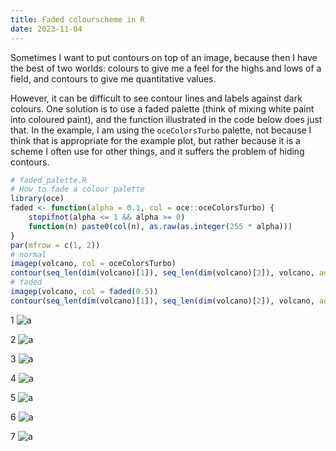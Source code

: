 ```yaml
---
title: Faded colourscheme in R
date: 2023-11-04
---
```


Sometimes I want to put contours on top of an image, because then I have the
best of two worlds: colours to give me a feel for the highs and lows of a
field, and contours to give me quantitative values.

However, it can be difficult to see contour lines and labels against dark
colours. One solution is to use a faded palette (think of mixing white paint
into coloured paint), and the function illustrated in the code below does just
that.  In the example, I am using the `oceColorsTurbo` palette, not because I
think that is appropriate for the example plot, but rather because it is a
scheme I often use for other things, and it suffers the problem of hiding
contours.

```R
# faded_palette.R
# How to fade a colour palette
library(oce)
faded <- function(alpha = 0.1, col = oce::oceColorsTurbo) {
    stopifnot(alpha <= 1 && alpha >= 0)
    function(n) paste0(col(n), as.raw(as.integer(255 * alpha)))
}
par(mfrow = c(1, 2))
# normal
imagep(volcano, col = oceColorsTurbo)
contour(seq_len(dim(volcano)[1]), seq_len(dim(volcano)[2]), volcano, add = TRUE)
# faded
imagep(volcano, col = faded(0.5))
contour(seq_len(dim(volcano)[1]), seq_len(dim(volcano)[2]), volcano, add = TRUE)
```

1 ![a](/skills-github-pages/assets/figs/2023-11-04-faded-colorscheme.png)

2 ![a](/assets/figs/2023-11-04-faded-colorscheme.png)

3 ![a](assets/figs/2023-11-04-faded-colorscheme.png)

4 ![a](/figs/2023-11-04-faded-colorscheme.png)

5 ![a](figs/2023-11-04-faded-colorscheme.png)

6 ![a](/2023-11-04-faded-colorscheme.png)

7 ![a](/skills-github-pages/docs/assets/figs/2023-11-04-faded-colorscheme.png)

